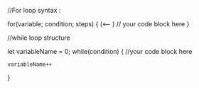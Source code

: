 //For loop syntax : 

for(variable; condition; steps) { (<--  )
    // your code block here
}

//while loop structure

let variableName = 0;
while(condition) {
    //your code block here


    variableName++
}